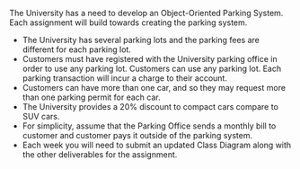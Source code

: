 The University has a need to develop an Object-Oriented Parking System. Each assignment will build towards creating the parking system.

* The University has several parking lots and the parking fees are different for each parking lot.
* Customers must have registered with the University parking office in order to use any parking lot. Customers can use any parking lot. Each parking transaction will incur a charge to their account.
* Customers can have more than one car, and so they may request more than one parking permit for each car.
* The University provides a 20% discount to compact cars compare to SUV cars.
* For simplicity, assume that the Parking Office sends a monthly bill to customer and customer pays it outside of the parking system.
* Each week you will need to submit an updated Class Diagram along with the other deliverables for the assignment.
